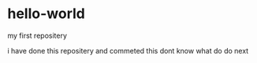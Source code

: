 # hello-world
my first repositery

i have done this repositery and commeted this 
dont know what do do next
